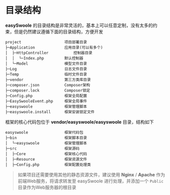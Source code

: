 # 目录结构

**easySwoole** 的目录结构是非常灵活的，基本上可以任意定制，没有太多的约束，但是仍然建议遵循下面的目录结构，方便开发

```
project                   项目部署目录
├─Application             应用目录(可以有多个)
│  ├─HttpController           控制器目录
│  │  └─Index.php         默认控制器
│  └─Model                模型文件目录
├─Log                     日志文件目录
├─Temp                    临时文件目录
├─vendor                  第三方类库目录
├─composer.json           Composer架构
├─composer.lock           Composer锁定
├─Config.php              框架全局配置
├─EasySwooleEvent.php     框架全局事件
├─easyswoole              框架管理脚本
├─easyswoole.install      框架安装锁定文件
```

框架的核心代码包位于 **vendor/easyswoole/easyswoole** 目录，结构如下

```
easyswoole                框架代码包
├─bin                     框架脚本目录
│  └─easyswoole           框架管理脚本
├─src                     框架源码
│  ├─Core                 框架核心代码
│  ├─Resource             框架资源文件
│  ├─Config.php           框架配置处理类
```

> 如果项目还需要使用其他的静态资源文件，建议使用 **Nginx** / **Apache** 作为前端Web服务，将请求转发至 easySwoole 进行处理，并添加一个 `Public` 目录作为Web服务器的根目录

